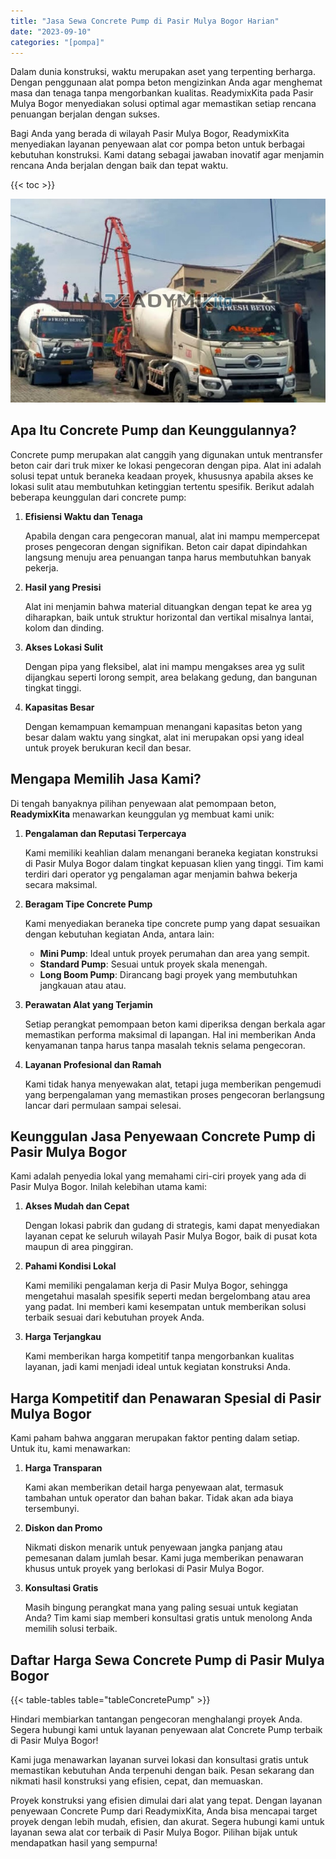 ```yaml
---
title: "Jasa Sewa Concrete Pump di Pasir Mulya Bogor Harian"
date: "2023-09-10"
categories: "[pompa]"
---
```


Dalam dunia konstruksi, waktu merupakan aset yang terpenting berharga. Dengan penggunaan alat pompa beton mengizinkan Anda agar menghemat masa dan tenaga tanpa mengorbankan kualitas. ReadymixKita pada Pasir Mulya Bogor menyediakan solusi optimal agar memastikan setiap rencana penuangan berjalan dengan sukses.

Bagi Anda yang berada di wilayah Pasir Mulya Bogor, ReadymixKita menyediakan layanan penyewaan alat cor pompa beton untuk berbagai kebutuhan konstruksi. Kami datang sebagai jawaban inovatif agar menjamin rencana Anda berjalan dengan baik dan tepat waktu.

{{< toc >}}

![Jasa Sewa Concrete Pump di Pasir Mulya Bogor Harian](/images/pompa/sewa-pompa-20.jpg)

## Apa Itu Concrete Pump dan Keunggulannya?

Concrete pump merupakan alat canggih yang digunakan untuk mentransfer beton cair dari truk mixer ke lokasi pengecoran dengan pipa. Alat ini adalah solusi tepat untuk beraneka keadaan proyek, khususnya apabila akses ke lokasi sulit atau membutuhkan ketinggian tertentu spesifik. Berikut adalah beberapa keunggulan dari concrete pump:

1. **Efisiensi Waktu dan Tenaga**

   Apabila dengan cara pengecoran manual, alat ini mampu mempercepat proses pengecoran dengan signifikan. Beton cair dapat dipindahkan langsung menuju area penuangan tanpa harus membutuhkan banyak pekerja.

2. **Hasil yang Presisi**

   Alat ini menjamin bahwa material dituangkan dengan tepat ke area yg diharapkan, baik untuk struktur horizontal dan vertikal misalnya lantai, kolom dan dinding.

3. **Akses Lokasi Sulit**

   Dengan pipa yang fleksibel, alat ini mampu mengakses area yg sulit dijangkau seperti lorong sempit, area belakang gedung, dan bangunan tingkat tinggi.

4. **Kapasitas Besar**

   Dengan kemampuan kemampuan menangani kapasitas beton yang besar dalam waktu yang singkat, alat ini merupakan opsi yang ideal untuk proyek berukuran kecil dan besar.

## Mengapa Memilih Jasa Kami?

Di tengah banyaknya pilihan penyewaan alat pemompaan beton, **ReadymixKita** menawarkan keunggulan yg membuat kami unik:

1. **Pengalaman dan Reputasi Terpercaya**

   Kami memiliki keahlian dalam menangani beraneka kegiatan konstruksi di Pasir Mulya Bogor dalam tingkat kepuasan klien yang tinggi. Tim kami terdiri dari operator yg pengalaman agar menjamin bahwa bekerja secara maksimal.

2. **Beragam Tipe Concrete Pump**

   Kami menyediakan beraneka tipe concrete pump yang dapat sesuaikan dengan kebutuhan kegiatan Anda, antara lain:
   - **Mini Pump**: Ideal untuk proyek perumahan dan area yang sempit.
   - **Standard Pump**: Sesuai untuk proyek skala menengah.
   - **Long Boom Pump**: Dirancang bagi proyek yang membutuhkan jangkauan atau atau.

3. **Perawatan Alat yang Terjamin**

   Setiap perangkat pemompaan beton kami diperiksa dengan berkala agar memastikan performa maksimal di lapangan. Hal ini memberikan Anda kenyamanan tanpa harus tanpa masalah teknis selama pengecoran.

4. **Layanan Profesional dan Ramah**

   Kami tidak hanya menyewakan alat, tetapi juga memberikan pengemudi yang berpengalaman yang memastikan proses pengecoran berlangsung lancar dari permulaan sampai selesai.

## Keunggulan Jasa Penyewaan Concrete Pump di Pasir Mulya Bogor

Kami adalah penyedia lokal yang memahami ciri-ciri proyek yang ada di Pasir Mulya Bogor. Inilah kelebihan utama kami:

1. **Akses Mudah dan Cepat**

   Dengan lokasi pabrik dan gudang di strategis, kami dapat menyediakan layanan cepat ke seluruh wilayah Pasir Mulya Bogor, baik di pusat kota maupun di area pinggiran.

2. **Pahami Kondisi Lokal**

   Kami memiliki pengalaman kerja di Pasir Mulya Bogor, sehingga mengetahui masalah spesifik seperti medan bergelombang atau area yang padat. Ini memberi kami kesempatan untuk memberikan solusi terbaik sesuai dari kebutuhan proyek Anda.

3. **Harga Terjangkau**

   Kami memberikan harga kompetitif tanpa mengorbankan kualitas layanan, jadi kami menjadi ideal untuk kegiatan konstruksi Anda.

## Harga Kompetitif dan Penawaran Spesial di Pasir Mulya Bogor

Kami paham bahwa anggaran merupakan faktor penting dalam setiap. Untuk itu, kami menawarkan:

1. **Harga Transparan**

   Kami akan memberikan detail harga penyewaan alat, termasuk tambahan untuk operator dan bahan bakar. Tidak akan ada biaya tersembunyi.

2. **Diskon dan Promo**

   Nikmati diskon menarik untuk penyewaan jangka panjang atau pemesanan dalam jumlah besar. Kami juga memberikan penawaran khusus untuk proyek yang berlokasi di Pasir Mulya Bogor.

3. **Konsultasi Gratis**

   Masih bingung perangkat mana yang paling sesuai untuk kegiatan Anda? Tim kami siap memberi konsultasi gratis untuk menolong Anda memilih solusi terbaik.

## Daftar Harga Sewa Concrete Pump di Pasir Mulya Bogor

{{< table-tables table="tableConcretePump" >}}

Hindari membiarkan tantangan pengecoran menghalangi proyek Anda. Segera hubungi kami untuk layanan penyewaan alat Concrete Pump terbaik di Pasir Mulya Bogor!

Kami juga menawarkan layanan survei lokasi dan konsultasi gratis untuk memastikan kebutuhan Anda terpenuhi dengan baik. Pesan sekarang dan nikmati hasil konstruksi yang efisien, cepat, dan memuaskan.

Proyek konstruksi yang efisien dimulai dari alat yang tepat. Dengan layanan penyewaan Concrete Pump dari ReadymixKita, Anda bisa mencapai target proyek dengan lebih mudah, efisien, dan akurat. Segera hubungi kami untuk layanan sewa alat cor terbaik di Pasir Mulya Bogor. Pilihan bijak untuk mendapatkan hasil yang sempurna!